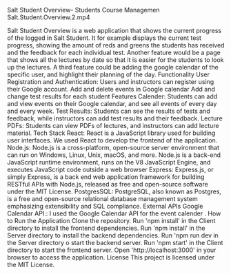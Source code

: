 Salt Student Overview- Students Course Managemen
Salt.Student.Overview.2.mp4 

Salt Student Overview is a web application that shows the current progress of the logged in Salt Student. It for example displays the current test progress, showing the amount of reds and greens the students has received and the feedback for each individual test. Another feature would be a page that shows all the lectures by date so that it is easier for the students to look up the lectures. A third feature could be adding the google calendar of the specific user, and highlight their planning of the day.
Functionality
User Registration and Authentication: Users and instructors can register using their Google account.
Add and delete events in Google calendar
Add and change test results for each student
Features
Calender: Students can add and view events on their Google calendar, and see all events of every day and every week.
Test Results: Students can see the results of tests and feedback, while instructors can add test results and their feedback.
Lecture PDFs: Students can view PDFs of lectures, and instructors can add lecture material.
Tech Stack
React: React is a JavaScript library used for building user interfaces. We used React to develop the frontend of the application.
Node.js: Node.js is a cross-platform, open-source server environment that can run on Windows, Linux, Unix, macOS, and more. Node.js is a back-end JavaScript runtime environment, runs on the V8 JavaScript Engine, and executes JavaScript code outside a web browser
Express: Express.js, or simply Express, is a back end web application framework for building RESTful APIs with Node.js, released as free and open-source software under the MIT License.
PostgresSQL: PostgreSQL, also known as Postgres, is a free and open-source relational database management system emphasizing extensibility and SQL compliance.
External APIs
Google Calendar API.: I used the Google Calendar API for the event calender .
How to Run the Application
Clone the repository.
Run 'npm install' in the Client directory to install the frontend dependencies.
Run 'npm install' in the Server directory to install the backend dependencies.
Run 'npm run dev in the Server directory o start the backend server.
Run 'npm start' in the Client directory to start the frontend server.
Open 'http://localhost:3000' in your browser to access the application.
License
This project is licensed under the MIT License.
